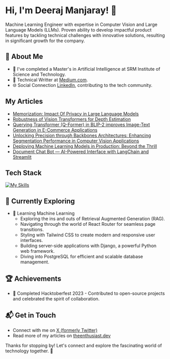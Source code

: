 # Hi, I'm Deeraj Manjaray! 👋

Machine Learning Engineer with expertise in Computer Vision and Large Language Models (LLMs). Proven ability to develop impactful product features by tackling technical challenges with innovative solutions, resulting in significant growth for the company.

## 🚀 About Me

- 🔭 I've completed a Master's in Artificial Intelligence at SRM Institute of Science and Technology.
- 📝 Technical Writter at [Medium.com](https://medium.com/@deerajmanjaray).
- 🌐 Social Connection [LinkedIn](https://www.linkedin.com/in/deeraj-manjaray/), contributing to the tech community.

## My Articles
- [Memorization: Impact Of Privacy in Large Language Models](https://deerajmanjaray.medium.com/memorization-impact-of-privacy-in-large-language-models-a6d2c88b38cd)
- [Robustness of Vision Transformers for Depth Estimation](https://deerajmanjaray.medium.com/robustness-of-vision-transformers-for-depth-estimation-ce6a451d0cb9)
- [Querying Transformer (Q-Former) in BLIP-2 improves Image-Text Generation in E-Commerce Applications](https://deerajmanjaray.medium.com/querying-transformer-q-former-in-blip-2-improves-image-text-generation-in-e-commerce-applications-2d2402cb93e3)
- [Unlocking Precision through Backbones Architectures: Enhancing Segmentation Performance in Computer Vision Applications](https://deerajmanjaray.medium.com/unlocking-precision-through-backbones-architectures-enhancing-segmentation-performance-in-computer-b331e68abbee)
- [Deploying Machine Learning Models in Production: Beyond the Thrill](https://deerajmanjaray.medium.com/deploying-machine-learning-models-in-production-beyond-the-thrill-3d9cd08721a9)
- [Document Chat Bot — AI-Powered Interface with LangChain and Streamlit](https://blog.gopenai.com/document-chat-bot-ai-powered-interface-with-langchain-and-streamlit-2d9b70f610ce)


## Tech Stack
[![My Skills](https://skillicons.dev/icons?i=js,html,css,wasm)](https://skillicons.dev)

## 🌱 Currently Exploring

- 🚀 Learning Machine Learning 
  - Exploring the ins and outs of Retrieval Augmented Generation (RAG).
  - Navigating through the world of React Router for seamless page transitions.
  - Styling with Tailwind CSS to create modern and responsive user interfaces.
  - Building server-side applications with Django, a powerful Python web framework.
  - Diving into PostgreSQL for efficient and scalable database management.

 ## 🏆 Achievements

- 🌟 Completed Hacktoberfest 2023 - Contributed to open-source projects and celebrated the spirit of collaboration.


## 📬 Get in Touch

- Connect with me on [X (formerly Twitter)](https://x.com/deerajmanjaray)
- Read more of my articles on [theenthusiast.dev](https://theenthusiast.dev)

Thanks for stopping by! Let's connect and explore the fascinating world of technology together. 🚀
